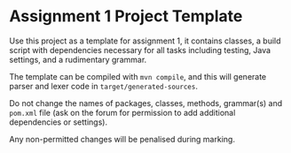 # Assignment 1 Project Template

Use this project as a template for assignment 1, it contains classes, a build script with dependencies necessary for all tasks including testing, Java settings, and a rudimentary grammar.  

The template can be compiled with `mvn compile`, and this will generate parser and lexer code in `target/generated-sources`.

Do not change the names of packages, classes, methods, grammar(s) and `pom.xml` file (ask on the forum for permission to add additional dependencies or settings). 

Any non-permitted changes will be penalised during marking. 
